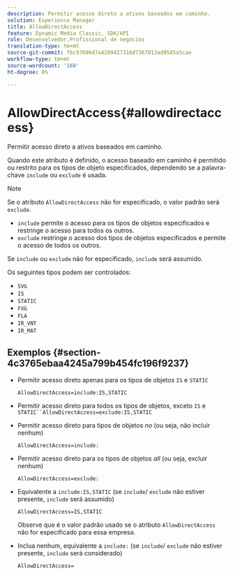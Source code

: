 ```yaml
---
description: Permitir acesso direto a ativos baseados em caminho.
solution: Experience Manager
title: AllowDirectAccess
feature: Dynamic Media Classic, SDK/API
role: Desenvolvedor,Profissional de negócios
translation-type: tm+mt
source-git-commit: f6c97606d7a4209427316d7367013ad9585a5cae
workflow-type: tm+mt
source-wordcount: '169'
ht-degree: 0%

---
```



# AllowDirectAccess{#allowdirectaccess}

Permitir acesso direto a ativos baseados em caminho.

Quando este atributo é definido, o acesso baseado em caminho é permitido ou restrito para os tipos de objeto especificados, dependendo se a palavra-chave `include` ou `exclude` é usada.

>[!NOTE]
>
>Se o atributo `AllowDirectAccess` não for especificado, o valor padrão será `exclude`.

* `include` permite o acesso para os tipos de objetos especificados e restringe o acesso para todos os outros.
* `exclude` restringe o acesso dos tipos de objetos especificados e permite o acesso de todos os outros.

Se `include` ou `exclude` não for especificado, `include` será assumido.

Os seguintes tipos podem ser controlados:

* `SVG`
* `IS`
* `STATIC`
* `FXG`
* `FLA`
* `IR_VNT`
* `IR_MAT`

## Exemplos {#section-4c3765ebaa4245a799b454fc196f9237}

* Permitir acesso direto apenas para os tipos de objetos `IS` e `STATIC`

   `AllowDirectAccess=include:IS,STATIC`

* Permitir acesso direto para todos os tipos de objetos, exceto `IS` e `STATIC``AllowDirectAccess=exclude:IS,STATIC`

* Permitir acesso direto para tipos de objetos *no* (ou seja, não incluir nenhum)

   `AllowDirectAccess=include:`

* Permitir acesso direto para os tipos de objetos *all* (ou seja, excluir nenhum)

   `AllowDirectAccess=exclude:`

* Equivalente a `include:IS,STATIC` (se `include`/ `exclude` não estiver presente, `include` será assumido)

   `AllowDirectAccess=IS,STATIC`

   Observe que é o valor padrão usado se o atributo `AllowDirectAccess` não for especificado para essa empresa.

* Inclua nenhum, equivalente a `include:` (se `include`/ `exclude` não estiver presente, `include` será considerado)

   `AllowDirectAccess=`

